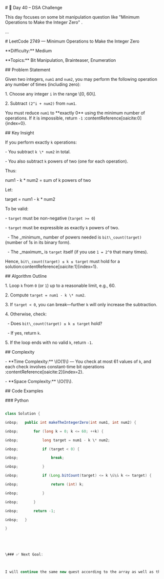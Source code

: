 \# 🚀 Day 40 – DSA Challenge



This day focuses on some bit manipulation question like "Minimum Operations to Make the Integer Zero" .

...



\# LeetCode 2749 — Minimum Operations to Make the Integer Zero



\*\*Difficulty:\*\* Medium  

\*\*Topics:\*\* Bit Manipulation, Brainteaser, Enumeration



\## Problem Statement



Given two integers, `num1` and `num2`, you may perform the following operation any number of times (including zero):



1\. Choose any integer `i` in the range \\\[0, 60\\].

2\. Subtract `(2^i + num2)` from `num1`.



You must reduce `num1` to \*\*exactly 0\*\* using the minimum number of operations. If it is impossible, return `-1` :contentReference\[oaicite:0]{index=0}.



\## Key Insight



If you perform exactly `k` operations:



\- You subtract `k \* num2` in total.

\- You also subtract `k` powers of two (one for each operation).



Thus:



num1 - k \* num2 = sum of k powers of two



Let:



target = num1 - k \* num2





To be valid:



\- `target` must be non-negative (`target >= 0`)

\- `target` must be expressible as exactly `k` powers of two.

&nbsp; - The \_minimum\_ number of powers needed is `bit\_count(target)` (number of 1s in its binary form).

&nbsp; - The \_maximum\_ is `target` itself (if you use `1 = 2^0` that many times).



Hence, `bit\_count(target) ≤ k ≤ target` must hold for a solution:contentReference\[oaicite:1]{index=1}.



\## Algorithm Outline



1\. Loop `k` from `0` (or `1`) up to a reasonable limit, e.g., 60.

2\. Compute `target = num1 - k \* num2`.

3\. If `target < 0`, you can break—further `k` will only increase the subtraction.

4\. Otherwise, check:

&nbsp;  - Does `bit\_count(target) ≤ k ≤ target` hold?

&nbsp;  - If yes, return `k`.

5\. If the loop ends with no valid `k`, return `-1`.



\## Complexity



\- \*\*Time Complexity:\*\* \\(O(1)\\) — You check at most 61 values of `k`, and each check involves constant-time bit operations :contentReference\[oaicite:2]{index=2}.

\- \*\*Space Complexity:\*\* \\(O(1)\\).



\## Code Examples



\### Python



```java

class Solution {

&nbsp;   public int makeTheIntegerZero(int num1, int num2) {

&nbsp;       for (long k = 0; k <= 60; ++k) {

&nbsp;           long target = num1 - k \* num2;

&nbsp;           if (target < 0) {

&nbsp;               break;

&nbsp;           }

&nbsp;           if (Long.bitCount(target) <= k \&\& k <= target) {

&nbsp;               return (int) k;

&nbsp;           }

&nbsp;       }

&nbsp;       return -1;

&nbsp;   }

}





\### ✅ Next Goal:



I will continue the same new quest according to the array as well as the string and Linked list



